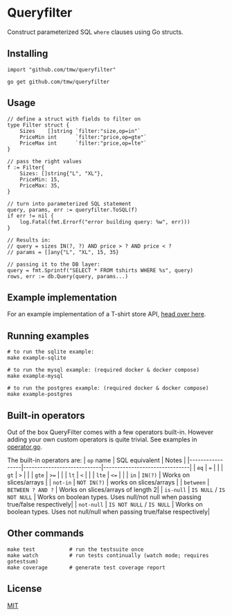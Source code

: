 # Queryfilter

Construct parameterized SQL `where` clauses using Go structs.

## Installing

```golang
import "github.com/tmw/queryfilter"
```

```console
go get github.com/tmw/queryfilter
```

## Usage

```golang
// define a struct with fields to filter on
type Filter struct {
	Sizes 	 []string `filter:"size,op=in"`
	PriceMin int 	  `filter:"price,op=gte"`
	PriceMax int      `filter:"price,op=lte"`
}

// pass the right values
f := Filter{
	Sizes: []string{"L", "XL"},
	PriceMin: 15,
	PriceMax: 35,
}

// turn into parameterized SQL statement
query, params, err := queryfilter.ToSQL(f)
if err != nil {
	log.Fatal(fmt.Errorf("error building query: %w", err)))
}

// Results in:
// query = sizes IN(?, ?) AND price > ? AND price < ?
// params = []any{"L", "XL", 15, 35}

// passing it to the DB layer:
query = fmt.Sprintf("SELECT * FROM tshirts WHERE %s", query)
rows, err := db.Query(query, params...)
```

## Example implementation
For an example implementation of a T-shirt store API, [head over here](https://github.com/tmw/queryfilter-example).

## Running examples

```console
# to run the sqlite example:
make example-sqlite

# to run the mysql example: (required docker & docker compose)
make example-mysql

# to run the postgres example: (required docker & docker compose)
make example-postgres
```

## Built-in operators
Out of the box QueryFilter comes with a few operators built-in. However adding your
own custom operators is quite trivial. See examples in [operator.go](./operator.go).

The built-in operators are:
| `op` name       | SQL equivalent			   | Notes						   |
|-----------------|----------------------------|-------------------------------|
| `eq`            | `=`						   |							   |
| `gt`            | `>`						   |							   |
| `gte`           | `>=`					   |							   |
| `lt`            | `<`						   |							   |
| `lte`           | `<=`					   |							   |
| `in`            | `IN(?)`					   | Works on slices/arrays        |
| `not-in`        | `NOT IN(?)`                | works on slices/arrays        |
| `between`       | `BETWEEN ? AND ?`          | Works on slices/arrays of length 2|
| `is-null`       | `IS NULL` / `IS NOT NULL`  | Works on boolean types. Uses null/not null when passing true/false respectively|
| `not-null`      | `IS NOT NULL` / `IS NULL`  | Works on boolean types. Uses not null/null when passing true/false respectively|

## Other commands

```console
make test           # run the testsuite once
make watch          # run tests continually (watch mode; requires gotestsum)
make coverage       # generate test coverage report
```

## License

[MIT](./LICENSE)
